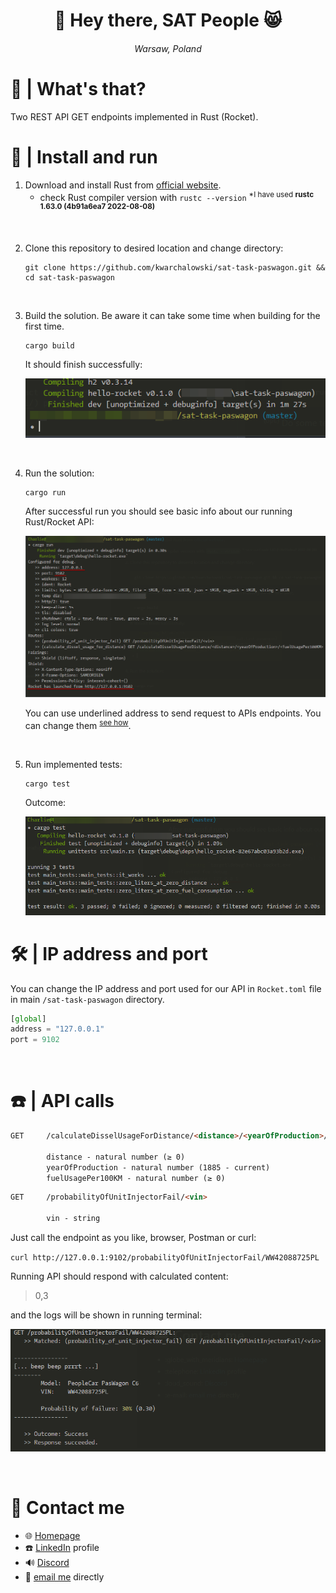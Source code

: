 <h1 align="center">👋 Hey there, SAT People 😸</h1>
<h6 align="center">Warsaw, Poland</h6>


# 💭 | What's that? 
Two REST API GET endpoints implemented in Rust (Rocket).

# 🏃 | Install and run 

1. Download and install Rust from [official website](https://www.rust-lang.org/tools/install).
    * check Rust compiler version with `rustc --version` <sup>\*I have used **rustc 1.63.0 (4b91a6ea7 2022-08-08)**</sup>

<br>

2. Clone this repository to desired location and change directory:

    ```
    git clone https://github.com/kwarchalowski/sat-task-paswagon.git && cd sat-task-paswagon
    ```

<br>

3. Build the solution. Be aware it can take some time when building for the first time.

    ```
    cargo build
    ```

    It should finish successfully:
    
    ![cargo build finished successfully](.img/cargo_build_finished.png)

<br>

4. Run the solution:

    ```
    cargo run
    ```

    After successful run you should see basic info about our running Rust/Rocket API:

    ![cargo run](.img/cargo_run.png)

    You can use underlined address to send request to APIs endpoints. You can change them <sup>[see how](#ip_port_config)</sup>.

<br>

5. Run implemented tests: 

    ```
    cargo test
    ```

    Outcome:

    ![cargo test](.img/cargo_test.png)


# <a name="ip_port_config"></a> 🛠️ | IP address and port
You can change the IP address and port used for our API in `Rocket.toml` file in main `/sat-task-paswagon` directory.

```JavaScript
[global]
address = "127.0.0.1"
port = 9102
```

<br>

# ☎️ | API calls

```html
GET     /calculateDisselUsageForDistance/<distance>/<yearOfProduction>/<fuelUsagePer100KM>

        distance - natural number (≥ 0)
        yearOfProduction - natural number (1885 - current)
        fuelUsagePer100KM - natural number (≥ 0)
```



```html
GET     /probabilityOfUnitInjectorFail/<vin>
        
        vin - string
```

Just call the endpoint as you like, browser, Postman or curl:

`curl http://127.0.0.1:9102/probabilityOfUnitInjectorFail/WW42088725PL`


Running API should respond with calculated content:
> 0,3 

and the logs will be shown in running terminal:

![Logs in the console](.img/api_response.png)

<br>

# 💬 Contact me
- :globe_with_meridians: [Homepage](https://warchalowski.pl)
- :telephone: [LinkedIn](https://www.linkedin.com/in/karol-warcha%C5%82owski/) profile
- :loud_sound: [Discord](https://discord.com/users/221202392685871114)
- :e-mail: [email me](mailto:karol@warchalowski.pl) directly
